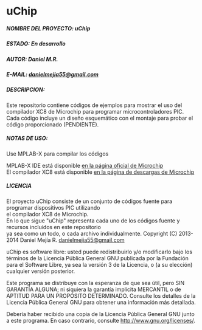 uChip
=====

##### NOMBRE DEL PROYECTO:	uChip
##### ESTADO:				En desarrollo
##### AUTOR:				Daniel M.R.
##### E-MAIL:				[danielmejia55@gmail.com](mailto:danielmejia55@gmail.com)  
##### DESCRIPCION:  

Este repositorio contiene códigos de ejemplos para mostrar el uso del compilador XC8 de
Microchip para programar microcontroladores PIC.
Cada código incluye un diseño esquemático con el montaje para probar el código proporcionado (PENDIENTE).

##### NOTAS DE USO:  

Use MPLAB-X para compilar los códigos

MPLAB-X IDE está disponible [en la página oficial de Microchip](www.microchip.com/mplabx)  
El compilador XC8 está disponible [en la página de descargas de Microchip](www.microchip.com/mplabx)  


##### LICENCIA
    
El proyecto uChip consiste de un conjunto de códigos fuente para programar dispositivos PIC utilizando  
el compilador XC8 de Microchip.  
En lo que sigue "uChip" representa cada uno de los códigos fuente y recursos incluídos en este repositorio  
ya sea como un todo, o cada archivo individualmente.
Copyright (C) 2013-2014  Daniel Mejía R. [danielmejia55@gmail.com](mailto:danielmejia55@gmail.com)  

uChip es software libre: usted puede redistribuirlo y/o modificarlo 
bajo los términos de la Licencia Pública General GNU publicada 
por la Fundación para el Software Libre, ya sea la versión 3 
de la Licencia, o (a su elección) cualquier versión posterior.

Este programa se distribuye con la esperanza de que sea útil, pero 
SIN GARANTÍA ALGUNA; ni siquiera la garantía implícita 
MERCANTIL o de APTITUD PARA UN PROPÓSITO DETERMINADO. 
Consulte los detalles de la Licencia Pública General GNU para obtener 
una información más detallada. 

Debería haber recibido una copia de la Licencia Pública General GNU 
junto a este programa. 
En caso contrario, consulte <http://www.gnu.org/licenses/>.
